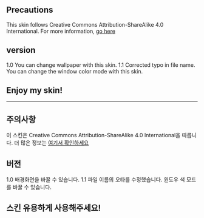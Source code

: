 ## Precautions
This skin follows Creative Commons Attribution-ShareAlike 4.0 International.
For more information, [go here](https://creativecommons.org/licenses/by-sa/4.0/)


## version
1.0 You can change wallpaper with this skin.
1.1 Corrected typo in file name. You can change the window color mode with this skin.


## Enjoy my skin!


------------------------------------------------------------------------------------


## 주의사항
이 스킨은 Creative Commons Attribution-ShareAlike 4.0 International을 따릅니다.
더 많은 정보는 [여기서 확인하세요](https://creativecommons.org/licenses/by-sa/4.0/)


## 버전
1.0 배경화면을 바꿀 수 있습니다.
1.1 파일 이름의 오타를 수정했습니다. 윈도우 색 모드를 바꿀 수 있습니다.


## 스킨 유용하게 사용해주세요!